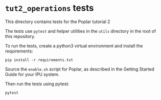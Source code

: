 <!-- Copyright (c) 2020 Graphcore Ltd. All rights reserved. -->
# `tut2_operations` tests

This directory contains tests for the Poplar tutorial 2

The tests use `pytest` and helper utilities in the `utils` directory in the
root of this repository.

To run the tests, create a python3 virtual environment and install the
requirements:

    pip install -r requirements.txt

Source the `enable.sh` script for Poplar, as described in the Getting Started
Guide for your IPU system.

Then run the tests using pytest:

    pytest

